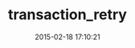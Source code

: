 ---
layout: post
title:  "transaction_retry"
repo:   "qertoip/transaction_retry"
date:   2015-02-18 17:10:21
gemurl: https://github.com/qertoip/transaction_retry
---